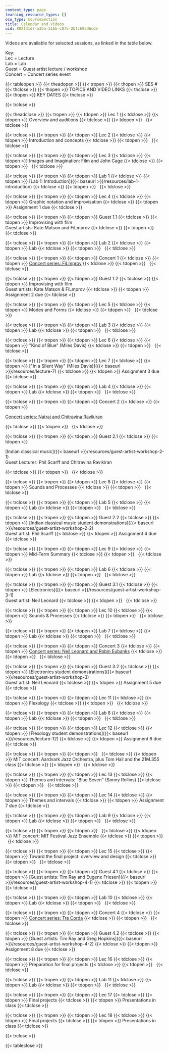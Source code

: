 ```yaml
---
content_type: page
learning_resource_types: []
ocw_type: CourseSection
title: Calendar and Videos
uid: 882f31d7-a2ba-316b-c075-2bfc69ad6cde
---
```


Videos are available for selected sessions, as linked in the table below.

Key:  
Lec = Lecture  
Lab = Lab  
Guest = Guest artist lecture / workshop  
Concert = Concert series event

{{< tableopen >}}
{{< theadopen >}}
{{< tropen >}}
{{< thopen >}}
SES #
{{< thclose >}}
{{< thopen >}}
TOPICS AND VIDEO LINKS
{{< thclose >}}
{{< thopen >}}
KEY DATES
{{< thclose >}}

{{< trclose >}}

{{< theadclose >}}
{{< tropen >}}
{{< tdopen >}}
Lec 1
{{< tdclose >}}
{{< tdopen >}}
Overview and auditions
{{< tdclose >}}
{{< tdopen >}}
 
{{< tdclose >}}

{{< trclose >}}
{{< tropen >}}
{{< tdopen >}}
Lec 2
{{< tdclose >}}
{{< tdopen >}}
Introduction and concepts
{{< tdclose >}}
{{< tdopen >}}
 
{{< tdclose >}}

{{< trclose >}}
{{< tropen >}}
{{< tdopen >}}
Lec 3
{{< tdclose >}}
{{< tdopen >}}
Images and Imagination: Film and John Cage
{{< tdclose >}}
{{< tdopen >}}
 
{{< tdclose >}}

{{< trclose >}}
{{< tropen >}}
{{< tdopen >}}
Lab 1
{{< tdclose >}}
{{< tdopen >}}
[Lab 1: Introduction]({{< baseurl >}}/resources/lab-1-introduction)
{{< tdclose >}}
{{< tdopen >}}
 
{{< tdclose >}}

{{< trclose >}}
{{< tropen >}}
{{< tdopen >}}
Lec 4
{{< tdclose >}}
{{< tdopen >}}
Graphic notation and improvisation
{{< tdclose >}}
{{< tdopen >}}
Assignment 1 due
{{< tdclose >}}

{{< trclose >}}
{{< tropen >}}
{{< tdopen >}}
Guest 1.1
{{< tdclose >}}
{{< tdopen >}}
Improvising with film  
Guest artists: Kate Matson and FiLmprov
{{< tdclose >}}
{{< tdopen >}}
 
{{< tdclose >}}

{{< trclose >}}
{{< tropen >}}
{{< tdopen >}}
Lab 2
{{< tdclose >}}
{{< tdopen >}}
Lab
{{< tdclose >}}
{{< tdopen >}}
 
{{< tdclose >}}

{{< trclose >}}
{{< tropen >}}
{{< tdopen >}}
Concert 1
{{< tdclose >}}
{{< tdopen >}}
[Concert series: FiLmprov](./resolveuid/77c06d4117c15761ad1b150dd574cbbb)
{{< tdclose >}}
{{< tdopen >}}
 
{{< tdclose >}}

{{< trclose >}}
{{< tropen >}}
{{< tdopen >}}
Guest 1.2
{{< tdclose >}}
{{< tdopen >}}
Improvising with film  
Guest artists: Kate Matson & FiLmprov
{{< tdclose >}}
{{< tdopen >}}
Assignment 2 due
{{< tdclose >}}

{{< trclose >}}
{{< tropen >}}
{{< tdopen >}}
Lec 5
{{< tdclose >}}
{{< tdopen >}}
Modes and Forms
{{< tdclose >}}
{{< tdopen >}}
 
{{< tdclose >}}

{{< trclose >}}
{{< tropen >}}
{{< tdopen >}}
Lab 3
{{< tdclose >}}
{{< tdopen >}}
Lab
{{< tdclose >}}
{{< tdopen >}}
 
{{< tdclose >}}

{{< trclose >}}
{{< tropen >}}
{{< tdopen >}}
Lec 6
{{< tdclose >}}
{{< tdopen >}}
"Kind of Blue" (Miles Davis)
{{< tdclose >}}
{{< tdopen >}}
 
{{< tdclose >}}

{{< trclose >}}
{{< tropen >}}
{{< tdopen >}}
Lec 7
{{< tdclose >}}
{{< tdopen >}}
["In a Silent Way" (Miles Davis)]({{< baseurl >}}/resources/lecture-7)
{{< tdclose >}}
{{< tdopen >}}
Assignment 3 due
{{< tdclose >}}

{{< trclose >}}
{{< tropen >}}
{{< tdopen >}}
Lab 4
{{< tdclose >}}
{{< tdopen >}}
Lab
{{< tdclose >}}
{{< tdopen >}}
 
{{< tdclose >}}

{{< trclose >}}
{{< tropen >}}
{{< tdopen >}}
Concert 2
{{< tdclose >}}
{{< tdopen >}}


[Concert series: Natraj and Chitravina Ravikiran](./resolveuid/5d9160f7842c14f1ea87815c5faf7f9f)


{{< tdclose >}}
{{< tdopen >}}
 
{{< tdclose >}}

{{< trclose >}}
{{< tropen >}}
{{< tdopen >}}
Guest 2.1
{{< tdclose >}}
{{< tdopen >}}


[Indian classical music]({{< baseurl >}}/resources/guest-artist-workshop-2-1)  
Guest Lecturer: Phil Scarff and Chitravina Ravikiran


{{< tdclose >}}
{{< tdopen >}}
 
{{< tdclose >}}

{{< trclose >}}
{{< tropen >}}
{{< tdopen >}}
Lec 8
{{< tdclose >}}
{{< tdopen >}}
Sounds and Processes
{{< tdclose >}}
{{< tdopen >}}
 
{{< tdclose >}}

{{< trclose >}}
{{< tropen >}}
{{< tdopen >}}
Lab 5
{{< tdclose >}}
{{< tdopen >}}
Lab
{{< tdclose >}}
{{< tdopen >}}
 
{{< tdclose >}}

{{< trclose >}}
{{< tropen >}}
{{< tdopen >}}
Guest 2.2
{{< tdclose >}}
{{< tdopen >}}
[Indian classical music student demonstrations]({{< baseurl >}}/resources/guest-artist-workshop-2-2)  
Guest artist: Phil Scarff
{{< tdclose >}}
{{< tdopen >}}
Assignment 4 due
{{< tdclose >}}

{{< trclose >}}
{{< tropen >}}
{{< tdopen >}}
Lec 9
{{< tdclose >}}
{{< tdopen >}}
Mid-Term Summary
{{< tdclose >}}
{{< tdopen >}}
 
{{< tdclose >}}

{{< trclose >}}
{{< tropen >}}
{{< tdopen >}}
Lab 6
{{< tdclose >}}
{{< tdopen >}}
Lab
{{< tdclose >}}
{{< tdopen >}}
 
{{< tdclose >}}

{{< trclose >}}
{{< tropen >}}
{{< tdopen >}}
Guest 3.1
{{< tdclose >}}
{{< tdopen >}}
[Electronics]({{< baseurl >}}/resources/guest-artist-workshop-3-1)  
Guest artist: Neil Leonard
{{< tdclose >}}
{{< tdopen >}}
 
{{< tdclose >}}

{{< trclose >}}
{{< tropen >}}
{{< tdopen >}}
Lec 10
{{< tdclose >}}
{{< tdopen >}}
Sounds & Processes
{{< tdclose >}}
{{< tdopen >}}
 
{{< tdclose >}}

{{< trclose >}}
{{< tropen >}}
{{< tdopen >}}
Lab 7
{{< tdclose >}}
{{< tdopen >}}
Lab
{{< tdclose >}}
{{< tdopen >}}
 
{{< tdclose >}}

{{< trclose >}}
{{< tropen >}}
{{< tdopen >}}
Concert 3
{{< tdclose >}}
{{< tdopen >}}
[Concert series: Neil Leonard and Robin Eubanks](./resolveuid/7c834f66e5e4bed51aebc96db67c8fe0)
{{< tdclose >}}
{{< tdopen >}}
 
{{< tdclose >}}

{{< trclose >}}
{{< tropen >}}
{{< tdopen >}}
Guest 3.2
{{< tdclose >}}
{{< tdopen >}}
[Electronics student demonstrations]({{< baseurl >}}/resources/guest-artist-workshop-3)  
Guest artist: Neil Leonard
{{< tdclose >}}
{{< tdopen >}}
Assignment 5 due
{{< tdclose >}}

{{< trclose >}}
{{< tropen >}}
{{< tdopen >}}
Lec 11
{{< tdclose >}}
{{< tdopen >}}
Flexology
{{< tdclose >}}
{{< tdopen >}}
 
{{< tdclose >}}

{{< trclose >}}
{{< tropen >}}
{{< tdopen >}}
Lab 8
{{< tdclose >}}
{{< tdopen >}}
Lab
{{< tdclose >}}
{{< tdopen >}}
 
{{< tdclose >}}

{{< trclose >}}
{{< tropen >}}
{{< tdopen >}}
Lec 12
{{< tdclose >}}
{{< tdopen >}}
[Flexology student demonstrations]({{< baseurl >}}/resources/lecture-12)
{{< tdclose >}}
{{< tdopen >}}
Assignment 6 due
{{< tdclose >}}

{{< trclose >}}
{{< tropen >}}
{{< tdopen >}}
 
{{< tdclose >}}
{{< tdopen >}}
MIT concert: Aardvark Jazz Orchestra, plus Tom Hall and the 21M.355 class
{{< tdclose >}}
{{< tdopen >}}
 
{{< tdclose >}}

{{< trclose >}}
{{< tropen >}}
{{< tdopen >}}
Lec 13
{{< tdclose >}}
{{< tdopen >}}
Themes and intervals: "Blue Seven" (Sonny Rollins)
{{< tdclose >}}
{{< tdopen >}}
 
{{< tdclose >}}

{{< trclose >}}
{{< tropen >}}
{{< tdopen >}}
Lec 14
{{< tdclose >}}
{{< tdopen >}}
Themes and intervals
{{< tdclose >}}
{{< tdopen >}}
Assignment 7 due
{{< tdclose >}}

{{< trclose >}}
{{< tropen >}}
{{< tdopen >}}
Lab 9
{{< tdclose >}}
{{< tdopen >}}
Lab
{{< tdclose >}}
{{< tdopen >}}
 
{{< tdclose >}}

{{< trclose >}}
{{< tropen >}}
{{< tdopen >}}
 
{{< tdclose >}}
{{< tdopen >}}
MIT concert: MIT Festival Jazz Ensemble
{{< tdclose >}}
{{< tdopen >}}
 
{{< tdclose >}}

{{< trclose >}}
{{< tropen >}}
{{< tdopen >}}
Lec 15
{{< tdclose >}}
{{< tdopen >}}
Toward the final project: overview and design
{{< tdclose >}}
{{< tdopen >}}
 
{{< tdclose >}}

{{< trclose >}}
{{< tropen >}}
{{< tdopen >}}
Guest 4.1
{{< tdclose >}}
{{< tdopen >}}
[Guest artists: Tim Ray and Eugene Friesen]({{< baseurl >}}/resources/guest-artist-workshop-4-1)
{{< tdclose >}}
{{< tdopen >}}
 
{{< tdclose >}}

{{< trclose >}}
{{< tropen >}}
{{< tdopen >}}
Lab 10
{{< tdclose >}}
{{< tdopen >}}
Lab
{{< tdclose >}}
{{< tdopen >}}
 
{{< tdclose >}}

{{< trclose >}}
{{< tropen >}}
{{< tdopen >}}
Concert 4
{{< tdclose >}}
{{< tdopen >}}
[Concert series: Tre Corda](./resolveuid/95b5fa537e719ad3675fe48e10b48f4a)
{{< tdclose >}}
{{< tdopen >}}
 
{{< tdclose >}}

{{< trclose >}}
{{< tropen >}}
{{< tdopen >}}
Guest 4.2
{{< tdclose >}}
{{< tdopen >}}
[Guest artists: Tim Ray and Greg Hopkins]({{< baseurl >}}/resources/guest-artist-workshop-4-2)
{{< tdclose >}}
{{< tdopen >}}
Assignment 8 due
{{< tdclose >}}

{{< trclose >}}
{{< tropen >}}
{{< tdopen >}}
Lec 16
{{< tdclose >}}
{{< tdopen >}}
Preparation for final projects
{{< tdclose >}}
{{< tdopen >}}
 
{{< tdclose >}}

{{< trclose >}}
{{< tropen >}}
{{< tdopen >}}
Lab 11
{{< tdclose >}}
{{< tdopen >}}
Lab
{{< tdclose >}}
{{< tdopen >}}
 
{{< tdclose >}}

{{< trclose >}}
{{< tropen >}}
{{< tdopen >}}
Lec 17
{{< tdclose >}}
{{< tdopen >}}
Final projects
{{< tdclose >}}
{{< tdopen >}}
Presentations in class
{{< tdclose >}}

{{< trclose >}}
{{< tropen >}}
{{< tdopen >}}
Lec 18
{{< tdclose >}}
{{< tdopen >}}
Final projects
{{< tdclose >}}
{{< tdopen >}}
Presentations in class
{{< tdclose >}}

{{< trclose >}}

{{< tableclose >}}